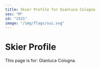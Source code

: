 ```yaml
---
title: Skier Profile for Gianluca Cologna
sex: "M"
id: "1521"
image: "/img/flags/sui.svg" 
---
```


# Skier Profile

This page is for: Gianluca Cologna.
    